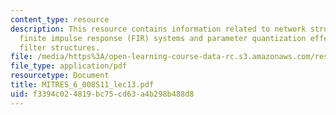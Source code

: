 ```yaml
---
content_type: resource
description: This resource contains information related to network structures for
  finite impulse response (FIR) systems and parameter quantization effects in digital
  filter structures.
file: /media/https%3A/open-learning-course-data-rc.s3.amazonaws.com/res-6-008-digital-signal-processing-spring-2011/f3394c024819bc75cd63a4b298b488d8_MITRES_6_008S11_lec13.pdf
file_type: application/pdf
resourcetype: Document
title: MITRES_6_008S11_lec13.pdf
uid: f3394c02-4819-bc75-cd63-a4b298b488d8
---
```

